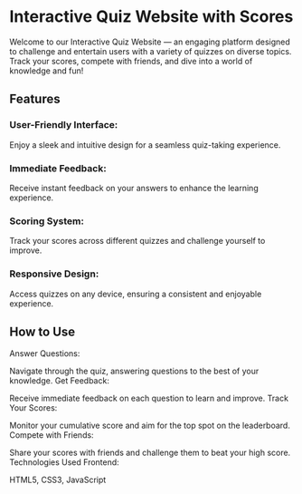 <h1>Interactive Quiz Website with Scores</h1>
Welcome to our Interactive Quiz Website — an engaging platform designed to challenge and entertain users with a variety of quizzes on diverse topics. Track your scores, compete with friends, and dive into a world of knowledge and fun!

<h2>Features</h2>
<h3>User-Friendly Interface:</h3> Enjoy a sleek and intuitive design for a seamless quiz-taking experience.

<h3>Immediate Feedback:</h3> Receive instant feedback on your answers to enhance the learning experience.

<h3>Scoring System:</h3> Track your scores across different quizzes and challenge yourself to improve.

<h3>Responsive Design:</h3> Access quizzes on any device, ensuring a consistent and enjoyable experience.

<h2>How to Use</h2>

Answer Questions:

Navigate through the quiz, answering questions to the best of your knowledge.
Get Feedback:

Receive immediate feedback on each question to learn and improve.
Track Your Scores:

Monitor your cumulative score and aim for the top spot on the leaderboard.
Compete with Friends:

Share your scores with friends and challenge them to beat your high score.
Technologies Used
Frontend:

HTML5, CSS3, JavaScript
